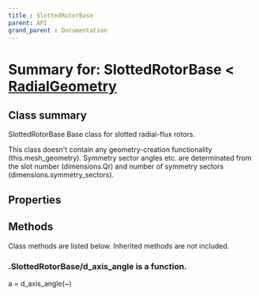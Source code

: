 ```yaml
---
title : SlottedRotorBase
parent: API
grand_parent : Documentation
---
```

# Summary for: **SlottedRotorBase**  < [RadialGeometry](RadialGeometry.html)

## Class summary

SlottedRotorBase Base class for slotted radial-flux rotors.

This class doesn't contain any geometry-creation functionality
(this.mesh_geometry). Symmetry sector angles etc. are determinated
from the slot number (dimensions.Qr) and number of symmetry sectors
(dimensions.symmetry_sectors).

## Properties


## Methods

Class methods are listed below. Inherited methods are not included.

### .SlottedRotorBase/**d_axis_angle** is a function.
a = d_axis_angle(~)


